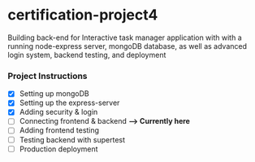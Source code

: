 # certification-project4
Building back-end for Interactive task manager application with with a running node-express server, mongoDB database, as well as advanced login system, backend testing, and deployment

### Project Instructions
- [x] Setting up mongoDB
- [x] Setting up the express-server
- [x] Adding security & login
- [ ] Connecting frontend & backend **--> Currently here**
- [ ] Adding frontend testing
- [ ] Testing backend with supertest
- [ ] Production deployment
